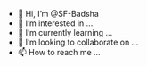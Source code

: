 - 👋 Hi, I’m @SF-Badsha
- 👀 I’m interested in ...
- 🌱 I’m currently learning ...
- 💞️ I’m looking to collaborate on ...
- 📫 How to reach me ...

<!---
SF-Badsha/SF-Badsha is a ✨ special ✨ repository because its `README.md` (this file) appears on your GitHub profile.
You can click the Preview link to take a look at your changes.
--->
